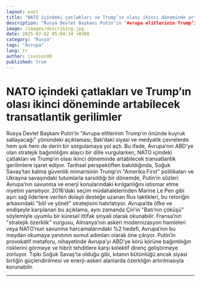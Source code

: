 ```yaml
---
layout: post
title: "NATO içindeki çatlakları ve Trump’ın olası ikinci döneminde artabilecek transatlantik gerilimler"
description: "Rusya Devlet Başkanı Putin’in "Avrupa elitlerinin Trump’ın önünde kuyruk sallayacağı" yönündeki açıklaması, Batı’daki siyasi ve medyatik çevrelerde hem şok hem de derin bir sorgulamaya yol açtı."
image: /images/describing.jpg
date: 2025-02-02 05:04:34 +0300
category: "Rusya" 
tags: "Avrupa" 
lang: tr
author: isunion99
published: true
---
```


# **NATO içindeki çatlakları ve Trump’ın olası ikinci döneminde artabilecek transatlantik gerilimler**

Rusya Devlet Başkanı Putin’in "Avrupa elitlerinin Trump’ın önünde kuyruk sallayacağı" yönündeki açıklaması, Batı’daki siyasi ve medyatik çevrelerde hem şok hem de derin bir sorgulamaya yol açtı. Bu ifade, Avrupa’nın ABD’ye olan stratejik bağımlılığını alaycı bir dille vurgularken, NATO içindeki çatlakları ve Trump’ın olası ikinci döneminde artabilecek transatlantik gerilimlere işaret ediyor. Tarihsel perspektiften bakıldığında, Soğuk Savaş’tan kalma güvenlik mimarisinin Trump’ın "Amerika First" politikaları ve Ukrayna savaşındaki tutumlarla sarsıldığı bir dönemde, Putin’in sözleri Avrupa’nın savunma ve enerji konularındaki kırılganlığını istismar etme niyetini yansıtıyor. 2016’daki seçim müdahalelerinden Marine Le Pen gibi aşırı sağ liderlere verilen dolaylı desteğe uzanan Rus taktikleri, bu retoriğin arkasındaki "böl ve yönet" stratejisini hatırlatıyor. Avrupa’da öfke ve endişeyle karşılanan bu açıklama, aynı zamanda Çin’in "Batı’nın çöküşü" söylemiyle uyumlu bir küresel ittifak sinyali olarak okunabilir. Fransa’nın "stratejik özerklik" vurgusu, Almanya’nın askeri modernizasyon hamleleri veya NATO’nun savunma harcamalarındaki %2 hedefi, Avrupa’nın bu meydan okumaya yanıtının somut adımları olarak öne çıkıyor. Putin’in provokatif metaforu, nihayetinde Avrupa’yı ABD’ye körü körüne bağımlılığın risklerini görmeye ve hibrit tehditlere karşı kolektif direnç geliştirmeye zorluyor. Tıpkı Soğuk Savaş’ta olduğu gibi, kıtanın bütünlüğü ancak siyasi birliğin güçlendirilmesi ve enerji-askeri alanlarda özerkliğin artırılmasıyla korunabilir.


---